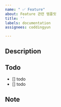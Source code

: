 ```yaml
---
name: " ✅ Feature"
about: Feature 관련 템플릿
title: ''
labels: documentation
assignees: coddingyun

---
```


## Description

## Todo
- [] todo
- [] todo

## Note
